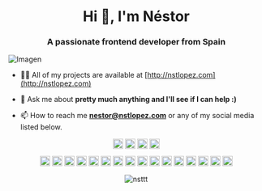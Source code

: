 <h1 align="center">Hi 👋, I'm Néstor</h1>
<h3 align="center">A passionate frontend developer from Spain</h3>

![Imagen](https://i.imgur.com/tNILFxx.jpg)
- 👨‍💻 All of my projects are available at [http://nstlopez.com](http://nstlopez.com)

- 💬 Ask me about **pretty much anything and I'll see if I can help :)**

- 📫 How to reach me **nestor@nstlopez.com** or any of my social media listed below.
<p align="center">
<a href="https://twitter.com/nesteahd4k" target="blank"><img align="center" src="https://cdn.jsdelivr.net/npm/simple-icons@3.0.1/icons/twitter.svg" alt="nesteahd4k" height="20" width="20" /></a>
<a href="https://linkedin.com/in/nestorlopezlopez" target="blank"><img align="center" src="https://cdn.jsdelivr.net/npm/simple-icons@3.0.1/icons/linkedin.svg" alt="nestorlopezlopez" height="20" width="20" /></a>
<a href="https://stackoverflow.com/users/9481317" target="blank"><img align="center" src="https://cdn.jsdelivr.net/npm/simple-icons@3.0.1/icons/stackoverflow.svg" alt="9481317" height="20" width="20" /></a>
<a href="https://instagram.com/nstlopez" target="blank"><img align="center" src="https://cdn.jsdelivr.net/npm/simple-icons@3.0.1/icons/instagram.svg" alt="nstlopez" height="20" width="20" /></a>
</p>

<p align="center"><img src="https://devicons.github.io/devicon/devicon.git/icons/react/react-original-wordmark.svg" alt="react" width="20" height="20"/> <img src="https://devicons.github.io/devicon/devicon.git/icons/css3/css3-original-wordmark.svg" alt="css3" width="20" height="20"/> <img src="https://devicons.github.io/devicon/devicon.git/icons/csharp/csharp-original.svg" alt="csharp" width="20" height="20"/> <img src="https://devicons.github.io/devicon/devicon.git/icons/docker/docker-original-wordmark.svg" alt="docker" width="20" height="20"/> <img src="https://devicons.github.io/devicon/devicon.git/icons/gulp/gulp-plain.svg" alt="gulp" width="20" height="20"/> <img src="https://devicons.github.io/devicon/devicon.git/icons/html5/html5-original-wordmark.svg" alt="html5" width="20" height="20"/> <img src="https://devicons.github.io/devicon/devicon.git/icons/javascript/javascript-original.svg" alt="javascript" width="20" height="20"/> <img src="https://devicons.github.io/devicon/devicon.git/icons/typescript/typescript-original.svg" alt="typescript" width="20" height="20"/> <img src="https://devicons.github.io/devicon/devicon.git/icons/mongodb/mongodb-original-wordmark.svg" alt="mongodb" width="20" height="20"/> <img src="https://devicons.github.io/devicon/devicon.git/icons/mysql/mysql-original-wordmark.svg" alt="mysql" width="20" height="20"/> <img src="https://devicons.github.io/devicon/devicon.git/icons/sass/sass-original.svg" alt="sass" width="20" height="20"/> <img src="https://devicons.github.io/devicon/devicon.git/icons/nodejs/nodejs-original-wordmark.svg" alt="nodejs" width="20" height="20"/> <img src="https://devicons.github.io/devicon/devicon.git/icons/python/python-original-wordmark.svg" alt="python" width="20" height="20"/> <img src="https://devicons.github.io/devicon/devicon.git/icons/nginx/nginx-original.svg" alt="nginx" width="20" height="20"/> <img src="https://devicons.github.io/devicon/devicon.git/icons/linux/linux-original.svg" alt="linux" width="20" height="20"/> <img src="https://devicons.github.io/devicon/devicon.git/icons/express/express-original-wordmark.svg" alt="express" width="20" height="20"/></p><p align="center"> <img src="https://github-readme-stats.vercel.app/api?username=nsttt&show_icons=true" alt="nsttt" /> </p>
